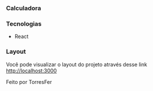 ### Calculadora


### Tecnologias
- React

### Layout

Você pode visualizar o layout do projeto através desse link [http://localhost:3000](http://localhost:3000)

Feito por TorresFer
